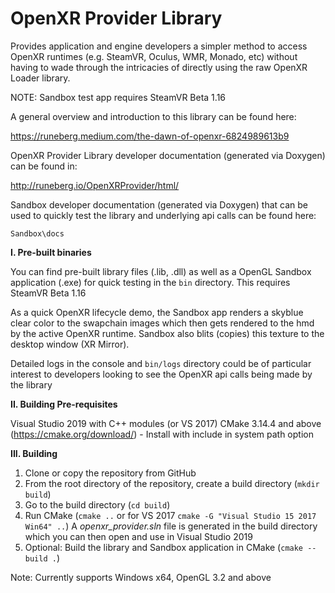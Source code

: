 # OpenXR Provider Library

Provides application and engine developers a simpler method to access OpenXR runtimes (e.g. SteamVR, Oculus, WMR, Monado, etc) without having to wade through the intricacies of directly using the raw OpenXR Loader library. 


NOTE: Sandbox test app requires SteamVR Beta 1.16


A general overview and introduction to this library can be found here: 


https://runeberg.medium.com/the-dawn-of-openxr-6824989613b9


OpenXR Provider Library developer documentation (generated via Doxygen) can be found in:


http://runeberg.io/OpenXRProvider/html/


Sandbox developer documentation (generated via Doxygen) that can be used to quickly test the library and underlying api calls can be found here:

`Sandbox\docs`


**I. Pre-built binaries**

You can find pre-built library files (.lib, .dll) as well as a OpenGL Sandbox application (.exe)  for quick testing in the `bin` directory. This requires SteamVR Beta 1.16

As a quick OpenXR lifecycle demo, the Sandbox app renders a skyblue clear color to the swapchain images which then gets rendered to the hmd by the active OpenXR runtime. Sandbox also blits (copies) this texture to the desktop window (XR Mirror). 

Detailed logs in the console and `bin/logs` directory could be of particular interest to developers looking to see the OpenXR api calls being made by the library


**II. Building Pre-requisites**

Visual Studio 2019 with C++ modules (or VS 2017)
CMake 3.14.4 and above (https://cmake.org/download/) - Install with include in system path option


**III. Building**

 1. Clone or copy the repository from GitHub
 2. From the root directory of the repository, create a build directory (`mkdir build`)
 3. Go to the build directory (`cd build`)
 4. Run CMake (`cmake ..` or for VS 2017 `cmake -G "Visual Studio 15 2017 Win64" ..`) A *openxr_provider.sln* file is generated in the build directory which you can then open and use in Visual Studio 2019
 5. Optional: Build the library and Sandbox application in CMake (`cmake --build .`)

Note: Currently supports Windows x64, OpenGL 3.2 and above
